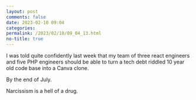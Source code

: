 ```yaml
---
layout: post
comments: false
date: 2023-02-10 09:04
categories: 
permalink: /2023/02/10/09_04_13.html
no-title: true
---
```

<p>I was told quite confidently last week that my team of three react engineers and five PHP engineers should be able to turn a tech debt riddled 10 year old code base into a Canva clone.</p>

<p>By the end of July.</p>

<p>Narcissism is a hell of a drug.</p>